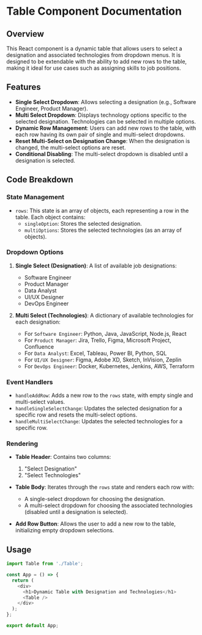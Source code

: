 # Table Component Documentation

## Overview
This React component is a dynamic table that allows users to select a designation and associated technologies from dropdown menus. It is designed to be extendable with the ability to add new rows to the table, making it ideal for use cases such as assigning skills to job positions.

## Features
- **Single Select Dropdown**: Allows selecting a designation (e.g., Software Engineer, Product Manager).
- **Multi Select Dropdown**: Displays technology options specific to the selected designation. Technologies can be selected in multiple options.
- **Dynamic Row Management**: Users can add new rows to the table, with each row having its own pair of single and multi-select dropdowns.
- **Reset Multi-Select on Designation Change**: When the designation is changed, the multi-select options are reset.
- **Conditional Disabling**: The multi-select dropdown is disabled until a designation is selected.

## Code Breakdown

### State Management
- `rows`: This state is an array of objects, each representing a row in the table. Each object contains:
  - `singleOption`: Stores the selected designation.
  - `multiOptions`: Stores the selected technologies (as an array of objects).

### Dropdown Options
1. **Single Select (Designation)**: A list of available job designations:
   - Software Engineer
   - Product Manager
   - Data Analyst
   - UI/UX Designer
   - DevOps Engineer

2. **Multi Select (Technologies)**: A dictionary of available technologies for each designation:
   - For `Software Engineer`: Python, Java, JavaScript, Node.js, React
   - For `Product Manager`: Jira, Trello, Figma, Microsoft Project, Confluence
   - For `Data Analyst`: Excel, Tableau, Power BI, Python, SQL
   - For `UI/UX Designer`: Figma, Adobe XD, Sketch, InVision, Zeplin
   - For `DevOps Engineer`: Docker, Kubernetes, Jenkins, AWS, Terraform

### Event Handlers
- `handleAddRow`: Adds a new row to the `rows` state, with empty single and multi-select values.
- `handleSingleSelectChange`: Updates the selected designation for a specific row and resets the multi-select options.
- `handleMultiSelectChange`: Updates the selected technologies for a specific row.

### Rendering
- **Table Header**: Contains two columns:
  1. "Select Designation"
  2. "Select Technologies"

- **Table Body**: Iterates through the `rows` state and renders each row with:
  - A single-select dropdown for choosing the designation.
  - A multi-select dropdown for choosing the associated technologies (disabled until a designation is selected).
  
- **Add Row Button**: Allows the user to add a new row to the table, initializing empty dropdown selections.

## Usage

```js
import Table from './Table';

const App = () => {
  return (
    <div>
      <h1>Dynamic Table with Designation and Technologies</h1>
      <Table />
    </div>
  );
};

export default App;

